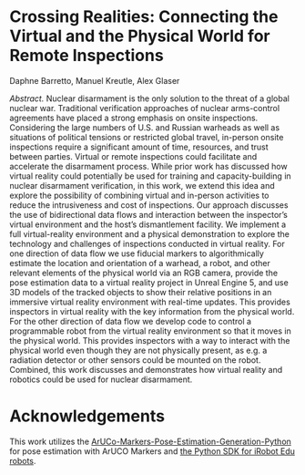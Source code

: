 # Crossing Realities: Connecting the Virtual and the Physical World for Remote Inspections

Daphne Barretto, Manuel Kreutle, Alex Glaser

*Abstract.* Nuclear disarmament is the only solution to the threat of a global nuclear war. Traditional verification approaches of nuclear arms-control agreements have placed a strong emphasis on onsite inspections. Considering the large numbers of U.S. and Russian warheads as well as situations of political tensions or restricted global travel, in-person onsite inspections require a significant amount of time, resources, and trust between parties. Virtual or remote inspections could facilitate and accelerate the disarmament process. While prior work has discussed how virtual reality could potentially be used for training and capacity-building in nuclear disarmament verification, in this work, we extend this idea and explore the possibility of combining virtual and in-person activities to reduce the intrusiveness and cost of inspections. Our approach discusses the use of bidirectional data flows and interaction between the inspector’s virtual environment and the host’s dismantlement facility. We implement a full virtual-reality environment and a physical demonstration to explore the technology and challenges of inspections conducted in virtual reality. For one direction of data flow we use fiducial markers to algorithmically estimate the location and orientation of a warhead, a robot, and other relevant elements of the physical world via an RGB camera, provide the pose estimation data to a virtual reality project in Unreal Engine 5, and use 3D models of the tracked objects to show their relative positions in an immersive virtual reality environment with real-time updates. This provides inspectors in virtual reality with the key information from the physical world. For the other direction of data flow we develop code to control a programmable robot from the virtual reality environment so that it moves in the physical world. This provides inspectors with a way to interact with the physical world even though they are not physically present, as e.g. a radiation detector or other sensors could be mounted on the robot. Combined, this work discusses and demonstrates how virtual reality and robotics could be used for nuclear disarmament.

# Acknowledgements

This work utilizes the [ArUCo-Markers-Pose-Estimation-Generation-Python](https://github.com/GSNCodes/ArUCo-Markers-Pose-Estimation-Generation-Python) for pose estimation with ArUCO Markers and [the Python SDK for iRobot Edu robots](https://github.com/iRobotEducation/irobot-edu-python-sdk).
